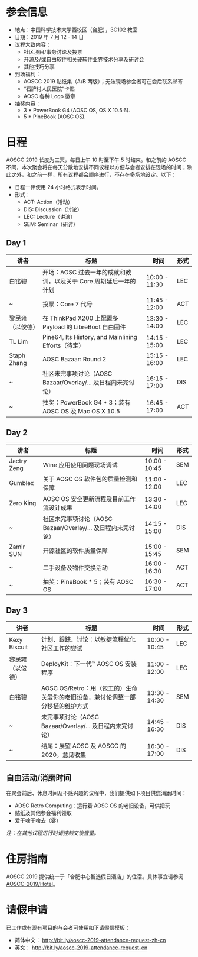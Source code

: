 <!-- TITLE: AOSCC 2019 -->
<!-- SUBTITLE: A quick summary of AOSCC 2019 -->

# 参会信息

- 地点：中国科学技术大学西校区（合肥），3C102 教室
- 日期：2019 年 7 月 12 - 14 日
- 议程大致内容：
	- 社区项目/事务讨论及投票
	- 开源及/或自由软件相关硬软件业界技术分享及研讨会
	- 其他技巧分享
- 到场福利：
	- AOSCC 2019 贴纸集（A/B 两版）；无法现场参会者可在会后联系邮寄
	- “石牌村人民医院”卡贴
	- AOSC 各种 Logo 徽章
- 抽奖内容：
	- 3 * PowerBook G4 (AOSC OS, OS X 10.5.6).
	- 5 * PineBook (AOSC OS).

# 日程
AOSCC 2019 长度为三天，每日上午 10 时至下午 5 时结束。和之前的 AOSCC 不同，本次聚会将在每天分散地安排不同议程以方便与会者安排在现场的时间；除此之外，和之前一样，所有议程都会顺序进行，不存在多场地设定。以下：

- 日程一律使用 24 小时格式表示时间。
- 形式：
	- ACT: Action（活动） 
	- DIS: Discussion（讨论）
	- LEC: Lecture（讲演）
	- SEM: Seminar（研讨）

## Day 1

| 讲者 | 标题 | 时间 | 形式 |
|--------|--------|-------|----------|
| 白铭骢 | 开场：AOSC 过去一年的成就和教训，以及关于 Core 周期延后一年的计划 | 10:00 - 11:30 | LEC |
| ~ | 投票：Core 7 代号 | 11:45 - 12:00 | ACT |
| 黎民雍（以俊德） | 在 ThinkPad X200 上配置多 Payload 的 LibreBoot 自由固件 | 13:30 - 14:00 | LEC |
| TL Lim | Pine64, Its History, and Mainlining Efforts（待定）| 14:15 - 15:00 | LEC |
| Staph Zhang | AOSC Bazaar: Round 2 | 15:15 - 16:00 | LEC |
| ~ | 社区未完事项讨论（AOSC Bazaar/Overlay/... 及日程内未完讨论）| 16:15 - 17:00 | DIS |
| ~ | 抽奖：PowerBook G4 \* 3；装有 AOSC OS 及 Mac OS X 10.5 | 16:45 - 17:00 | ACT |

## Day 2
| 讲者 | 标题 | 时间 | 形式 |
|--------|--------|-------|----------|
| Jactry Zeng | Wine 应用使用问题现场调试 | 10:00 - 10:45 | SEM |
| Gumblex | 关于 AOSC OS 软件包的质量检测和保障 | 11:00 - 12:00 | LEC |
| Zero King | AOSC OS 安全更新流程及目前工作流设计成果 | 13:30 - 14:00 | LEC |
| ~ | 社区未完事项讨论（AOSC Bazaar/Overlay/... 及日程内未完讨论）| 14:15 - 15:00 | DIS |
| Zamir SUN | 开源社区的软件质量保障 | 15:00 - 15:45 | SEM |
| ~ | 二手设备及物件交换活动 | 16:00 - 16:30 | ACT |
| ~ | 抽奖：PineBook \* 5；装有 AOSC OS | 16:30 - 17:00 | ACT |

## Day 3

| 讲者 | 标题 | 时间 | 形式 |
|--------|--------|-------|----------|
| Kexy Biscuit | 计划、跟踪、讨论：以敏捷流程优化社区工作的尝试 | 10:00 - 10:45 | LEC |
| 黎民雍（以俊德） | DeployKit：下一代™ AOSC OS  安装程序 | 11:00 - 12:00 | LEC |
| 白铭骢 | AOSC OS/Retro：用（包工的）生命关爱你的老旧设备，兼讨论调整一部分移植的维护方式 | 13:30 - 14:30 | SEM |
| ~ | 未完事项讨论（AOSC Bazaar/Overlay/... 及日程内未完讨论）| 14:45 - 16:30 | DIS |
| ~ | 结尾：展望 AOSC 及 AOSCC 的 2020，意见收集 | 16:30 - 17:00 | DIS |

## 自由活动/消磨时间

在聚会前后、休息时间及不感兴趣的议程中，我们提供如下项目供您消磨时间：

- AOSC Retro Computing：运行着 AOSC OS 的老旧设备，可供把玩
- 贴纸及其他参会福利领取
- 爱干啥干啥去（雾）

*注：在其他议程进行时请控制交谈音量。*
# 住房指南

AOSCC 2019 提供统一于「合肥中心智选假日酒店」的住宿。具体事宜请参阅 [AOSCC-2019/Hotel](/AOSCC-2019/Hotel)。

# 请假申请

已工作或有现有项目的与会者可使用如下请假信模板：

- 简体中文： http://bit.ly/aoscc-2019-attendance-request-zh-cn
- 英文： http://bit.ly/aoscc-2019-attendance-request-en